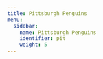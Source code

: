 ```yaml
---
title: Pittsburgh Penguins
menu:
  sidebar:
    name: Pittsburgh Penguins
    identifier: pit
    weight: 5
---
```

